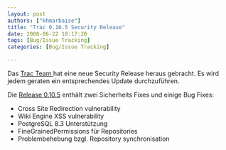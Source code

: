 ```yaml
---
layout: post
authors: ["khmarbaise"]
title: "Trac 0.10.5 Security Release"
date: 2008-06-22 18:17:20
tags: [Bug/Issue Tracking]
categories: [Bug/Issue Tracking]

---
```

Das [Trac Team ](http://trac.edgewall.org/ "Trac Team ")hat eine neue Security Release heraus gebracht. Es wird jedem geraten ein entsprechendes Update durchzuführen.

Die [Release 0.10.5](http://trac.edgewall.org/query?status=closed&milestone=0.10.5 "Release 0.10.5") enthält zwei Sicherheits Fixes und einige Bug Fixes:

+ Cross Site Redirection vulnerability
+ Wiki Engine XSS vulnerability 
+ PostgreSQL 8.3 Unterstützung
+ FineGrainedPermissions für Repositories
+ Problembehebung bzgl. Repository synchronisation

